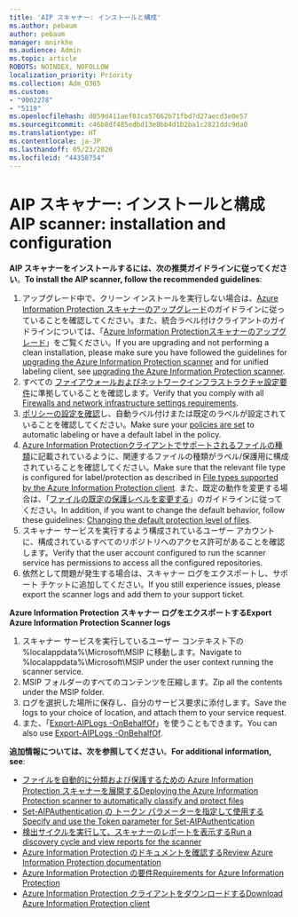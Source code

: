 ```yaml
---
title: 'AIP スキャナー: インストールと構成'
ms.author: pebaum
author: pebaum
manager: mnirkhe
ms.audience: Admin
ms.topic: article
ROBOTS: NOINDEX, NOFOLLOW
localization_priority: Priority
ms.collection: Adm_O365
ms.custom:
- "9002278"
- "5119"
ms.openlocfilehash: d059d411aef03ca57662b71fbd7d27aecd3e0e57
ms.sourcegitcommit: c46b8df485edbd13e8bb4d1b2ba1c2821ddc9da0
ms.translationtype: HT
ms.contentlocale: ja-JP
ms.lasthandoff: 05/23/2020
ms.locfileid: "44358754"
---
```

# <a name="aip-scanner-installation-and-configuration"></a><span data-ttu-id="8f6eb-102">AIP スキャナー: インストールと構成</span><span class="sxs-lookup"><span data-stu-id="8f6eb-102">AIP scanner: installation and configuration</span></span>

<span data-ttu-id="8f6eb-103">**AIP スキャナーをインストールするには、次の推奨ガイドラインに従ってください**。</span><span class="sxs-lookup"><span data-stu-id="8f6eb-103">**To install the AIP scanner, follow the recommended guidelines**:</span></span>

1. <span data-ttu-id="8f6eb-104">アップグレード中で、クリーン インストールを実行しない場合は、[Azure Information Protection スキャナーのアップグレード](https://docs.microsoft.com/azure/information-protection/rms-client/client-admin-guide#upgrading-the-azure-information-protection-scanner)のガイドラインに従っていることを確認してください。また、統合ラベル付けクライアントのガイドラインについては、「[Azure Information Protectionスキャナーのアップグレード](https://docs.microsoft.com/azure/information-protection/rms-client/clientv2-admin-guide#upgrading-the-azure-information-protection-scanner)」をご覧ください。</span><span class="sxs-lookup"><span data-stu-id="8f6eb-104">If you are upgrading and not performing a clean installation, please make sure you have followed the guidelines for [upgrading the Azure Information Protection scanner](https://docs.microsoft.com/azure/information-protection/rms-client/client-admin-guide#upgrading-the-azure-information-protection-scanner) and for unified labeling client, see [upgrading the Azure Information Protection scanner](https://docs.microsoft.com/azure/information-protection/rms-client/clientv2-admin-guide#upgrading-the-azure-information-protection-scanner).</span></span>
2. <span data-ttu-id="8f6eb-105">すべての [ファイアウォールおよびネットワークインフラストラクチャ設定要件](https://docs.microsoft.com/azure/information-protection/requirements#firewalls-and-network-infrastructure)に準拠していることを確認します。</span><span class="sxs-lookup"><span data-stu-id="8f6eb-105">Verify that you comply with all [Firewalls and network infrastructure settings requirements](https://docs.microsoft.com/azure/information-protection/requirements#firewalls-and-network-infrastructure).</span></span>
3. <span data-ttu-id="8f6eb-106">[ポリシーの設定を確認](https://docs.microsoft.com/azure/information-protection/configure-policy)し、自動ラベル付けまたは既定のラベルが設定されていることを確認してください。</span><span class="sxs-lookup"><span data-stu-id="8f6eb-106">Make sure your [policies are set](https://docs.microsoft.com/azure/information-protection/configure-policy) to automatic labeling or have a default label in the policy.</span></span>
4. <span data-ttu-id="8f6eb-107">[Azure Information Protectionクライアントでサポートされるファイルの種類](https://docs.microsoft.com/azure/information-protection/rms-client/client-admin-guide-file-types#supported-file-types-for-classification-and-protection)に記載されているように、関連するファイルの種類がラベル/保護用に構成されていることを確認してください。</span><span class="sxs-lookup"><span data-stu-id="8f6eb-107">Make sure that the relevant file type is configured for label/protection as described in [File types supported by the Azure Information Protection client](https://docs.microsoft.com/azure/information-protection/rms-client/client-admin-guide-file-types#supported-file-types-for-classification-and-protection).</span></span> <span data-ttu-id="8f6eb-108">また、既定の動作を変更する場合は、「[ファイルの既定の保護レベルを変更する](https://docs.microsoft.com/azure/information-protection/rms-client/client-admin-guide-file-types#changing-the-default-protection-level-of-files)」のガイドラインに従ってください。</span><span class="sxs-lookup"><span data-stu-id="8f6eb-108">In addition, if you want to change the default behavior, follow these guidelines: [Changing the default protection level of files](https://docs.microsoft.com/azure/information-protection/rms-client/client-admin-guide-file-types#changing-the-default-protection-level-of-files).</span></span>
5. <span data-ttu-id="8f6eb-109">スキャナー サービスを実行するよう構成されているユーザー アカウントに、構成されているすべてのリポジトリへのアクセス許可があることを確認します。</span><span class="sxs-lookup"><span data-stu-id="8f6eb-109">Verify that the user account configured to run the scanner service has permissions to access all the configured repositories.</span></span>
6. <span data-ttu-id="8f6eb-110">依然として問題が発生する場合は、スキャナー ログをエクスポートし、サポート チケットに追加してください。</span><span class="sxs-lookup"><span data-stu-id="8f6eb-110">If you still experience issues, please export the scanner logs and add them to your support ticket.</span></span>

<span data-ttu-id="8f6eb-111">**Azure Information Protection スキャナー ログをエクスポートする**</span><span class="sxs-lookup"><span data-stu-id="8f6eb-111">**Export Azure Information Protection Scanner logs**</span></span>

1. <span data-ttu-id="8f6eb-112">スキャナー サービスを実行しているユーザー コンテキスト下の %localappdata%\Microsoft\MSIP に移動します。</span><span class="sxs-lookup"><span data-stu-id="8f6eb-112">Navigate to %localappdata%\Microsoft\MSIP under the user context running the scanner service.</span></span>
2. <span data-ttu-id="8f6eb-113">MSIP フォルダーのすべてのコンテンツを圧縮します。</span><span class="sxs-lookup"><span data-stu-id="8f6eb-113">Zip all the contents under the MSIP folder.</span></span>
3. <span data-ttu-id="8f6eb-114">ログを選択した場所に保存し、自分のサービス要求に添付します。</span><span class="sxs-lookup"><span data-stu-id="8f6eb-114">Save the logs to your choice of location, and attach them to your service request.</span></span>
4. <span data-ttu-id="8f6eb-115">また、「[Export-AIPLogs -OnBehalfOf](https://docs.microsoft.com/powershell/module/azureinformationprotection/export-aiplogs?view=azureipps)」を使うこともできます。</span><span class="sxs-lookup"><span data-stu-id="8f6eb-115">You can also use [Export-AIPLogs -OnBehalfOf](https://docs.microsoft.com/powershell/module/azureinformationprotection/export-aiplogs?view=azureipps).</span></span>

<span data-ttu-id="8f6eb-116">**追加情報については、次を参照してください**。</span><span class="sxs-lookup"><span data-stu-id="8f6eb-116">**For additional information, see**:</span></span>
- [<span data-ttu-id="8f6eb-117">ファイルを自動的に分類および保護するための Azure Information Protection スキャナーを展開する</span><span class="sxs-lookup"><span data-stu-id="8f6eb-117">Deploying the Azure Information Protection scanner to automatically classify and protect files</span></span>](https://docs.microsoft.com/azure/information-protection/deploy-aip-scanner)
- [<span data-ttu-id="8f6eb-118">Set-AIPAuthentication の トークン パラメーターを指定して使用する</span><span class="sxs-lookup"><span data-stu-id="8f6eb-118">Specify and use the Token parameter for Set-AIPAuthentication</span></span>](https://docs.microsoft.com/azure/information-protection/rms-client/client-admin-guide-powershell#specify-and-use-the-token-parameter-for-set-aipauthentication)
- [<span data-ttu-id="8f6eb-119">検出サイクルを実行して、スキャナーのレポートを表示する</span><span class="sxs-lookup"><span data-stu-id="8f6eb-119">Run a discovery cycle and view reports for the scanner</span></span>](https://docs.microsoft.com/azure/information-protection/deploy-aip-scanner#run-a-discovery-cycle-and-view-reports-for-the-scanner)
- [<span data-ttu-id="8f6eb-120">Azure Information Protection のドキュメントを確認する</span><span class="sxs-lookup"><span data-stu-id="8f6eb-120">Review Azure Information Protection documentation</span></span>](https://docs.microsoft.com/azure/information-protection/what-is-information-protection)
- [<span data-ttu-id="8f6eb-121">Azure Information Protection の要件</span><span class="sxs-lookup"><span data-stu-id="8f6eb-121">Requirements for Azure Information Protection</span></span>](https://docs.microsoft.com/azure/information-protection/get-started/requirements)
- [<span data-ttu-id="8f6eb-122">Azure Information Protection クライアントをダウンロードする</span><span class="sxs-lookup"><span data-stu-id="8f6eb-122">Download Azure Information Protection client</span></span>](https://www.microsoft.com/download/details.aspx?id=53018)
